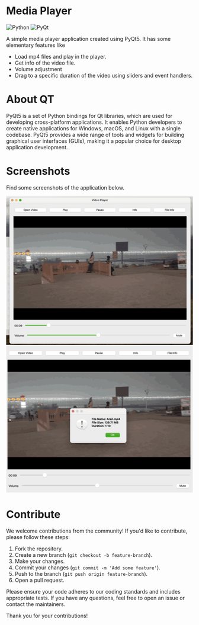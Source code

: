# Media Player

![Python](https://img.shields.io/badge/Python-3.8%2B-blue)
![PyQt](https://img.shields.io/badge/PyQt-5.15%2B-green)

A simple media player application created using PyQt5. It has some elementary features like

- Load mp4 files and play in the player.
- Get info of the video file.
- Volume adjustment
- Drag to a specific duration of the video using sliders and event handlers.

# About QT

PyQt5 is a set of Python bindings for Qt libraries, which are used for developing cross-platform applications. It enables Python developers to create native applications for Windows, macOS, and Linux with a single codebase. PyQt5 provides a wide range of tools and widgets for building graphical user interfaces (GUIs), making it a popular choice for desktop application development.

# Screenshots

Find some screenshots of the application below.

![Screenshot 1](screenshots/1.png)
![Screenshot 2](screenshots/2.png)

# Contribute

We welcome contributions from the community! If you'd like to contribute, please follow these steps:

1. Fork the repository.
2. Create a new branch (`git checkout -b feature-branch`).
3. Make your changes.
4. Commit your changes (`git commit -m 'Add some feature'`).
5. Push to the branch (`git push origin feature-branch`).
6. Open a pull request.

Please ensure your code adheres to our coding standards and includes appropriate tests. If you have any questions, feel free to open an issue or contact the maintainers.

Thank you for your contributions!